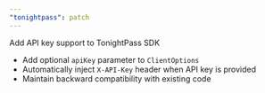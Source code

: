 ```yaml
---
"tonightpass": patch
---
```


Add API key support to TonightPass SDK

- Add optional `apiKey` parameter to `ClientOptions`
- Automatically inject `X-API-Key` header when API key is provided
- Maintain backward compatibility with existing code